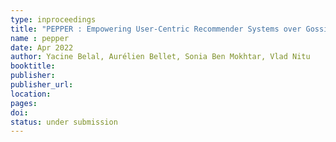 ```yaml
---
type: inproceedings
title: "PEPPER : Empowering User-Centric Recommender Systems over Gossip Learning"
name : pepper
date: Apr 2022
author: Yacine Belal, Aurélien Bellet, Sonia Ben Mokhtar, Vlad Nitu
booktitle:
publisher: 
publisher_url: 
location: 
pages: 
doi:
status: under submission
---
```

